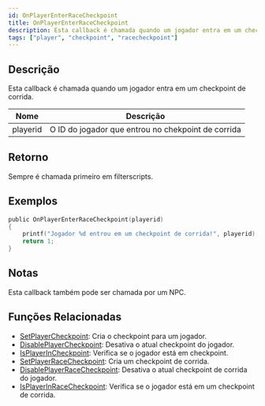 ```yaml
---
id: OnPlayerEnterRaceCheckpoint
title: OnPlayerEnterRaceCheckpoint
description: Esta callback é chamada quando um jogador entra em um checkpoint de corrida.
tags: ["player", "checkpoint", "racecheckpoint"]
---
```


## Descrição

Esta callback é chamada quando um jogador entra em um checkpoint de corrida.

| Nome     | Descrição                                          |
| -------- | -------------------------------------------------- |
| playerid | O ID do jogador que entrou no chekpoint de corrida |

## Retorno

Sempre é chamada primeiro em filterscripts.

## Exemplos

```c
public OnPlayerEnterRaceCheckpoint(playerid)
{
    printf("Jogador %d entrou em um checkpoint de corrida!", playerid);
    return 1;
}
```

## Notas

Esta callback também pode ser chamada por um NPC.

## Funções Relacionadas

- [SetPlayerCheckpoint](../functions/SetPlayerCheckpoint.md): Cria o checkpoint para um jogador.
- [DisablePlayerCheckpoint](../functions/DisablePlayerCheckpoint.md): Desativa o atual checkpoint do jogador.
- [IsPlayerInCheckpoint](../functions/IsPlayerInRaceCheckpoint.md): Verifica se o jogador está em checkpoint.
- [SetPlayerRaceCheckpoint](../functions/SetPlayerRaceCheckpoint.md): Cria um checkpoint de corrida.
- [DisablePlayerRaceCheckpoint](../functions/DisablePlayerRaceCheckpoint.md): Desativa o atual checkpoint de corrida do jogador.
- [IsPlayerInRaceCheckpoint](../functions/IsPlayerInRaceCheckpoint.md): Verifica se o jogador está em um checkpoint de corrida.
